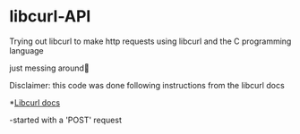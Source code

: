# libcurl-API

Trying out libcurl to make http requests using libcurl and the C programming language</br>

just messing around🤣</br>

Disclaimer: this code was done following instructions from the libcurl docs</br>

*[Libcurl docs](https://curl.se/libcurl/c/libcurl.html)

-started  with a 'POST' request
